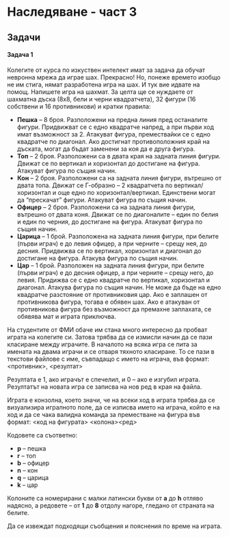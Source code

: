 # Наследяване - част 3

## Задачи

#### Задача 1

Колегите от курса по изкуствен интелект имат за задача да обучат невронна мрежа да играе шах. Прекрасно! Но, понеже времето изобщо не им стига, нямат разработена игра на шах. И тук вие идвате на помощ.
Напишете игра на шахмат. За целта ще се нуждаете от шахматна дъска (8х8, бели и черни квадратчета), 32 фигури (16 собствени и 16 противникови) и кратки правила:
- **Пешка** – 8 броя. Разположени на предна линия пред останалите фигури. Придвижват се с едно квадратче напред, а при първи ход имат възможност за 2. Атакуват фигура, премествайки се с едно квадратче по диагонал. Ако достигнат противоположния край на дъската, могат да бъдат заменени за коя да е друга фигура.
- **Топ** – 2 броя. Разположени са в двата края на задната линия фигури. Движат се по вертикал и хоризонтал до достигане на фигура. Атакуват фигура по същия начин.
- **Кон** – 2 броя. Разположени са на задната линия фигури, вътрешно от двата топа. Движат се Г-образно – 2 квадратчета по вертикал/хоризонтал и още едно по хоризонтал/вертикал. Единствени могат да “прескачат” фигури. Атакуват фигура по същия начин.
- **Офицер** – 2 броя. Разположени са на задната линия фигури, вътрешно от двата коня. Движат се по диагоналите – един по белия и един по черния, до достигане на фигура. Атакуват фигура по същия начин.
- **Царица** – 1 брой. Разположена на задната линия фигури, при белите (първи играч) е до левия офицер, а при черните – срещу нея, до десния. Придвижва се по вертикал, хоризонтал и диагонал до достигане на фигура. Атакува фигура по същия начин.
- **Цар** – 1 брой. Разположен на задната линия фигури, при белите (първи играч) е до десния офицер, а при черните – срещу него, до левия. Придижва се с едно квадратче по вертикал, хоризонтал и диагонал. Атакува фигура по същия начин. Не може да бъде на едно квадратче разстояние от противниковия цар. Ако е заплашен от противникова фигура, тогава е обявен шах. Ако е атакуван от противникова фигура без възможност да премахне заплахата, се обявява мат и играта приключва.

На студентите от ФМИ обаче им стана много интересно да пробват играта на колегите си. Затова трябва да се измисли начин да се пази класиране между играчите. В началото на всяка игра се пита за имената на двама играчи и се отваря тяхното класиране. То се пази в текстови файлове с име, съвпадащо с името на играча, във формат:
	<противник>, <резултат>

Резултата е 1, ако играчът е спечелил, и 0 – ако е изгубил играта. Резултатът на новата игра се записва на нов ред в края на файла.

Играта е конзолна, което значи, че на всеки ход в играта трябва да се визуализира игралното поле, да се изписва името на играча, който е на ход и да се чака валидна команда за преместване на фигура във формат:
	<код на фигурата> <колона><ред>

Кодовете са съответно:
- **p** – пешка
- **r** – топ
- **b** – офицер
- **n** – кон
- **q** – царица
- **k** – цар

Колоните са номерирани с малки латински букви от **a** до **h** отляво надясно, а редовете – от **1** до **8** отдолу нагоре, гледано от страната на белите.

Да се извеждат подходящи съобщения и пояснения по време на играта.
